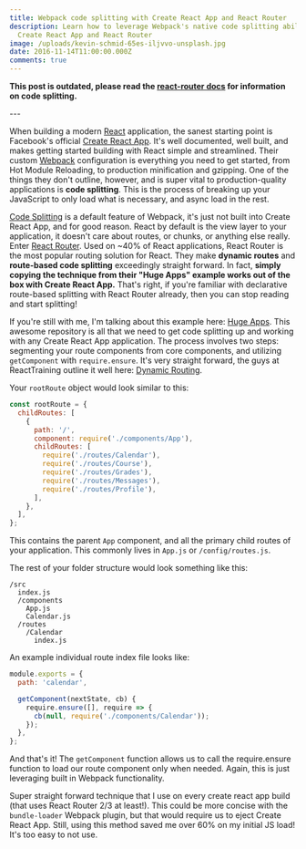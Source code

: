 ```yaml
---
title: Webpack code splitting with Create React App and React Router
description: Learn how to leverage Webpack's native code splitting ability with
  Create React App and React Router
image: /uploads/kevin-schmid-65es-iljvvo-unsplash.jpg
date: 2016-11-14T11:00:00.000Z
comments: true
---
```


**This post is outdated, please read the [react-router docs](https://reactrouter.com/web/guides/code-splitting) for information on code splitting.**

\---

When building a modern [React](https://facebook.github.io/react/) application, the sanest starting point is Facebook's official [Create React App](https://github.com/facebookincubator/create-react-app). It's well documented, well built, and makes getting started building with React simple and streamlined. Their custom [Webpack](https://webpack.github.io/) configuration is everything you need to get started, from Hot Module Reloading, to production minification and gzipping. One of the things they don't outline, however, and is super vital to production-quality applications is **code splitting**. This is the process of breaking up your JavaScript to only load what is necessary, and async load in the rest.

[Code Splitting](http://webpack.github.io/docs/code-splitting.html) is a default feature of Webpack, it's just not built into Create React App, and for good reason. React by default is the view layer to your application, it doesn't care about routes, or chunks, or anything else really. Enter [React Router](https://github.com/ReactTraining/react-router). Used on ~40% of React applications, React Router is the most popular routing solution for React. They make **dynamic routes** and **route-based code splitting** exceedingly straight forward. In fact, **simply copying the technique from their "Huge Apps" example works out of the box with Create React App.** That's right, if you're familiar with declarative route-based splitting with React Router already, then you can stop reading and start splitting!

If you're still with me, I'm talking about this example here: [Huge Apps](https://github.com/ReactTraining/react-router/tree/master/examples/huge-apps). This awesome repository is all that we need to get code splitting up and working with any Create React App application. The process involves two steps: segmenting your route components from core components, and utilizing `getComponent` with `require.ensure`. It's very straight forward, the guys at ReactTraining outline it well here: [Dynamic Routing](https://github.com/ReactTraining/react-router/blob/master/docs/guides/DynamicRouting.md).

Your `rootRoute` object would look similar to this:

```javascript
const rootRoute = {
  childRoutes: [
    {
      path: '/',
      component: require('./components/App'),
      childRoutes: [
        require('./routes/Calendar'),
        require('./routes/Course'),
        require('./routes/Grades'),
        require('./routes/Messages'),
        require('./routes/Profile'),
      ],
    },
  ],
};
```

This contains the parent `App` component, and all the primary child routes of your application. This commonly lives in `App.js` or `/config/routes.js`.

The rest of your folder structure would look something like this:

```markup
/src
  index.js
  /components
    App.js
    Calendar.js
  /routes
    /Calendar
      index.js
```

An example individual route index file looks like:

```javascript
module.exports = {
  path: 'calendar',

  getComponent(nextState, cb) {
    require.ensure([], require => {
      cb(null, require('./components/Calendar'));
    });
  },
};
```

And that's it! The `getComponent` function allows us to call the require.ensure function to load our route component only when needed. Again, this is just leveraging built in Webpack functionality.

Super straight forward technique that I use on every create react app build (that uses React Router 2/3 at least!). This could be more concise with the `bundle-loader` Webpack plugin, but that would require us to eject Create React App. Still, using this method saved me over 60% on my initial JS load! It's too easy to not use.

